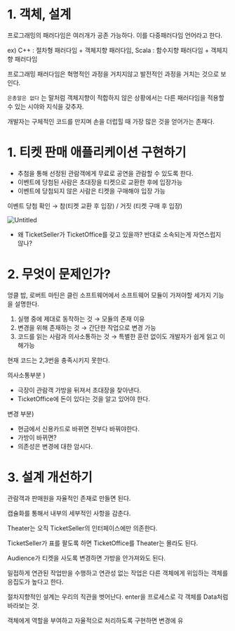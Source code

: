 # 1. 객체, 설계

프로그래밍의 패러다임은 여러개가 공존 가능하다. 이를 다중패러다임 언어라고 한다.

ex) C++ : 절차형 패러다임 + 객체지향 패러다임, Scala : 함수지향 패러다임 + 객체지향 패러다임

프로그래밍 패러다임은 혁명적인 과정을 거치지않고 발전적인 과정을 거치는 것으로 보인다.

`은총알은 없다` 는 말처럼 객체지향이 적합하지 않은 상황에서는 다른 패러다임을 적용할 수 있는 시야와 지식을 갖추자.

개발자는 구체적인 코드를 만지며 손을 더럽힐 때 가장 많은 것을 얻어가는 존재다.

# 1. 티켓 판매 애플리케이션 구현하기

- 추첨을 통해 선정된 관람객에게 무료로 공연을 관람할 수 있도록 한다.
- 이벤트에 당첨된 사람은 초대장을 티켓으로 교환한 후에 입장가능
- 이벤트에 당첨되지 않은 사람은 티켓을 구매해야 입장 가능

이벤트 당첨 확인 → 참(티켓 교환 후 입장) / 거짓 (티켓 구매 후 입장)

![Untitled](https://s3-us-west-2.amazonaws.com/secure.notion-static.com/130c00cc-601d-42df-83ef-51411deb2a8e/Untitled.png)

- 왜 TicketSeller가 TicketOffice를 갖고 있을까? 반대로 소속되는게 자연스럽지 않나?

# 2. 무엇이 문제인가?

엉클 밥, 로버트 마틴은 클린 소프트웨어에서 소프트웨어 모듈이 가져야할 세가지 기능을 설명한다.

1. 실행 중에 제대로 동작하는 것 → 모듈의 존재 이유
2. 변경을 위해 존재하는 것 → 간단한 작업으로 변경 가능
3. 코드를 읽는 사람과 의사소통하는 것 → 특별한 훈련 없이도 개발자가 쉽게 읽고 이해가능

현재 코드는 2,3번을 충족시키지 못한다.

의사소통부분 )

- 극장이 관람객 가방을 뒤져서 초대장을 찾아낸다.
- TicketOffice에 돈이 있다는 것을 알고 있어야 한다.

변경 부분)

- 현금에서 신용카드로 바뀌면 전부다 바꿔야한다.
- 가방이 바뀌면?
- 의존성은 변경에 대한 암시다.

# 3. 설계 개선하기

관람객과 판매원을 자율적인 존재로 만들면 된다.

캡슐화를 통해서 내부의 세부적인 사항을 감춘다.

Theater는 오직 TicketSeller의 인터페이스에만 의존한다.

TicketSeller가 표를 팔도록 하면 TicketOffice를 Theater는 몰라도 된다.

Audience가 티켓을 사도록 변경하면 가방을 안가져와도 된다.

밀접하게 연관된 작업만을 수행하고 연관성 없는 작업은 다른 객체에게 위임하는 객체를 응집도가 높다고 한다.

절차지향적인 설계는 우리의 직관을 벗어난다. enter을 프로세스로 각 객체를 Data처럼 바라보는 것.

객체에게 역할을 부여하고 자율적으로 처리하도록 구현하면 변경에 유